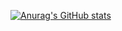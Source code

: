 

[![Anurag's GitHub stats](https://github-readme-stats.vercel.app/api?username=fullonic&count_private=true&theme=gruvbox )](https://github.com/anuraghazra/github-readme-stats)

<!--
**fullonic/fullonic** is a ✨ _special_ ✨ repository because its `README.md` (this file) appears on your GitHub profile.
[![Top Langs](https://github-readme-stats.vercel.app/api/top-langs/?username=fullonic)](https://github.com/anuraghazra/github-readme-stats)
### Hi there 👋
Here are some ideas to get you started:

- 🔭 I’m currently working on ...
- 🌱 I’m currently learning ...
- 👯 I’m looking to collaborate on ...
- 🤔 I’m looking for help with ...
- 💬 Ask me about ...
- 📫 How to reach me: ...
- 😄 Pronouns: ...
- ⚡ Fun fact: ...
-->
